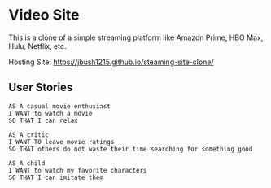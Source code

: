 # Video Site

This is a clone of a simple streaming platform like Amazon Prime, HBO Max, Hulu, Netflix, etc.

Hosting Site: https://jbush1215.github.io/steaming-site-clone/

## User Stories

```
AS A casual movie enthusiast
I WANT to watch a movie
SO THAT I can relax
 
AS A critic
I WANT TO leave movie ratings 
SO THAT others do not waste their time searching for something good

AS A child
I WANT to watch my favorite characters
SO THAT I can imitate them
```

